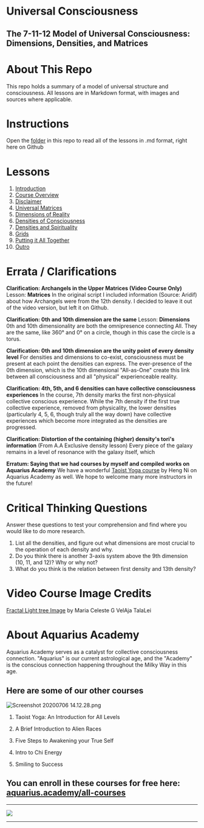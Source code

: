 # Universal Consciousness
## The 7-11-12 Model of Universal Consciousness: Dimensions,  Densities, and Matrices

# About This Repo
This repo holds a summary of a model of universal structure and consciousness. All lessons are in Markdown format, with images and sources where applicable.

# Instructions
Open the [folder](https://github.com/dougbutner/universal-consciousness/tree/master/The%207-11-12%20Model%20of%20Universal%20Consciousness) in this repo to read all of the lessons in .md format, right here on Github

# Lessons

1. [Introduction](https://github.com/dougbutner/universal-consciousness/blob/master/The%207-11-12%20Model%20of%20Universal%20Consciousness/1.%20Introduction.md)
2. [Course Overview](https://github.com/dougbutner/universal-consciousness/blob/master/The%207-11-12%20Model%20of%20Universal%20Consciousness/2.%20Course%20Overview.md)
3. [Disclaimer](https://github.com/dougbutner/universal-consciousness/blob/master/The%207-11-12%20Model%20of%20Universal%20Consciousness/3.%20Disclaimer.md)
4. [Universal Matrices](https://github.com/dougbutner/universal-consciousness/blob/master/The%207-11-12%20Model%20of%20Universal%20Consciousness/4.%20Universal%20Matrices.md)
5. [Dimensions of Reality](https://github.com/dougbutner/universal-consciousness/blob/master/The%207-11-12%20Model%20of%20Universal%20Consciousness/5.%20Dimensions%20of%20Reality.md)
6. [Densities of Consciousness](https://github.com/dougbutner/universal-consciousness/blob/master/The%207-11-12%20Model%20of%20Universal%20Consciousness/6.%20Densities%20of%20Consciousness.md)
7. [Densities and Spirituality](https://github.com/dougbutner/universal-consciousness/blob/master/The%207-11-12%20Model%20of%20Universal%20Consciousness/7.%20Densities%20and%20Spirituality%20%5BAquarius.Academy%20Exclusive%27.md)
8. [Grids](https://github.com/dougbutner/universal-consciousness/blob/master/The%207-11-12%20Model%20of%20Universal%20Consciousness/8.%20Grids%20%5BBonus%20Lesson%5D.md)
9. [Putting it All Together](https://github.com/dougbutner/universal-consciousness/blob/master/The%207-11-12%20Model%20of%20Universal%20Consciousness/9.%20Putting%20it%20All%20Together.md)
10. [Outro](https://github.com/dougbutner/universal-consciousness/blob/master/The%207-11-12%20Model%20of%20Universal%20Consciousness/10.%20Outro.md) 

# Errata / Clarifications

**Clarification: Archangels in the Upper Matrices (Video Course Only)**
Lesson: **Matrices**
In the original script I included information (Source: Aridif) about how Archangels were from the 12th density. I decided to leave it out of the video version, but left it on Github. 


**Clarification: 0th and 10th dimension are the same**
Lesson:  **Dimensions**
0th and 10th dimensionality are both the omnipresence connecting All. They are the same, like 360° and 0° on a circle, though in this case the circle is a torus.

**Clarification: 0th and 10th dimension are the unity point of every density level**
For densities and dimensions to co-exist, consciousness must be present at each point the densities can express. The ever-presence of the 0th dimension, which is the 10th dimensional "All-as-One" create this link between all consciousness and all "physical" experienceable reality.

**Clarification: 4th, 5th, and 6 densities can have collective consciousness experiences**
In the course, 7th density marks the first non-physical collective conscious experience. While the 7th density if the first true collective experience, removed from physicality, the lower densities (particularly 4, 5, 6, though truly all the way down) have collective experiences which become more integrated as the densities are progressed.

**Clarification: Distortion of the containing (higher) density's tori's information** 
(From A.A Exclusive density lesson) Every piece of the galaxy remains in a level of resonance with the galaxy itself, which 


**Erratum: Saying that we had courses by myself and compiled works on Aquarius Academy**
We have a wonderful [Taoist Yoga course]() by Heng Ni on Aquarius Academy as well. 
We hope to welcome many more instructors in the future!  


# Critical Thinking Questions
Answer these questions to test your comprehension and find where you would like to do more research.
1. List all the densities, and figure out what dimensions are most crucial to the operation of each density and why.
2. Do you think there is another 3-axis system above the 9th dimension (10, 11, and 12)? Why or why not?
3. What do you think is the relation between first density and 13th density?


# Video Course Image Credits

[ Fractal Light tree Image](http://theseraphimproject2012-2027.spruz.com/view/photo/photos.htm?id=F1FFAB99-512A-4AD1-8A4A-40F35A890C71) by Maria Celeste G VelAja TalaLei




# About Aquarius Academy
Aquarius Academy serves as a catalyst for collective consciousness connection. "Aquarius" is our current astrological age, and the "Academy" is the conscious connection happening throughout the Milky Way in this age.
## Here are some of our other courses

![Screenshot 20200706 14.12.28.png](https://files.peakd.com/file/peakd-hive/aquarius.academy/wWAHbnus-Screenshot202020-07-062014.12.28.png)



1. Taoist Yoga: An Introduction for All Levels

2. A Brief Introduction to Alien Races

3. Five Steps to Awakening your True Self

4. Intro to Chi Energy

5. Smiling to Success

## You can enroll in these courses for free here: [aquarius.academy/all-courses](https://aquarius.academy/all-courses)

___

![](https://cdn-images-1.medium.com/max/2160/1*wgZ678QUqo_Ue3y2S-FHBQ.png)

___


<!--stackedit_data:
eyJoaXN0b3J5IjpbMTg5MjEwNzUwOSwxNDE5NjAwNTY1LC0xMz
gwMTgzNzYxLDEwNzI0NTI0NTQsLTUxOTk0ODk4MywtMTQ2Nzg1
NjUxNyw3MDk2NDkyOCwyMDcyOTcxMzY1LDE1NDA3MjE5MjksLT
E5MDI2NzU1ODcsMzk0Njc4ODUzLDE4NzY2OTE3MTEsLTE1NDU0
NjIxMCwxNDM3NTU0NzUzLDE1MjAyOTA3MTIsMjAwNDYwMjA2MS
wtODM5NjE3MjAzLDE1NTUxNDc3MV19
-->